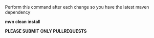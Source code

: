 Perform this command after each change so you have the latest maven dependency

**mvn clean install**

**PLEASE SUBMIT ONLY PULLREQUESTS**



